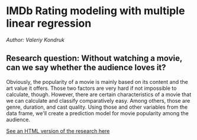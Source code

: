 # IMDb Rating modeling with multiple linear regression

*Author: Valeriy Kondruk*

## Research question: Without watching a movie, can we say whether the audience loves it?

Obviously, the popularity of a movie is mainly based on its content and the art value it offers. Those two factors are very hard if not impossible to calculate, though. However, there are certain characteristics of a movie that we can calculate and classify comparatively easy. Among others, those are genre, duration, and cast quality. Using those and other variables from the data frame, we'll create a prediction model for movie popularity among the audience.

[See an HTML version of the research here](https://vkjet.github.io/IMDb-Rating-Modeling/reg_model_project.html)
